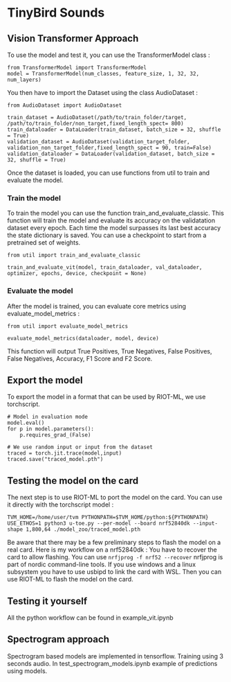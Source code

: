 # TinyBird Sounds
## Vision Transformer Approach
To use the model and test it, you can use the TransformerModel class : 
```
from TransformerModel import TransformerModel
model = TransformerModel(num_classes, feature_size, 1, 32, 32, num_layers)
```
You then have to import the Dataset using the class AudioDataset : 
```
from AudioDataset import AudioDataset

train_dataset = AudioDataset(/path/to/train_folder/target, /path/to/train_folder/non_target,fixed_length_spect= 800)
train_dataloader = DataLoader(train_dataset, batch_size = 32, shuffle = True)
validation_dataset = AudioDataset(validation_target_folder, validation_non_target_folder,fixed_length_spect = 90, train=False)
validation_dataloader = DataLoader(validation_dataset, batch_size = 32, shuffle = True)
```
Once the dataset is loaded, you can use functions from util to train and evaluate the model.

### Train the model
To train the model you can use the function train_and_evaluate_classic. This function will train the model and evaluate its accuracy on the validatation dataset every epoch. Each time the model surpasses its last best accuracy the state dictionary is saved. You can use a checkpoint to start from a pretrained set of weights.
```
from util import train_and_evaluate_classic

train_and_evaluate_vit(model, train_dataloader, val_dataloader,  optimizer, epochs, device, checkpoint = None)
```
### Evaluate the model
After the model is trained, you can evaluate core metrics using evaluate_model_metrics : 
```
from util import evaluate_model_metrics 

evaluate_model_metrics(dataloader, model, device)
```
This function will output True Positives, True Negatives, False Positives, False Negatives, Accuracy, F1 Score and F2 Score.


## Export the model
To export the model in a format that can be used by RIOT-ML, we use torchscript.
```
# Model in evaluation mode
model.eval()
for p in model.parameters():
    p.requires_grad_(False)

# We use random input or input from the dataset
traced = torch.jit.trace(model,input)
traced.save("traced_model.pth")
```

## Testing the model on the card

The next step is to use RIOT-ML to port the model on the card. You can use it directly with the torchscript model : 
```
TVM_HOME=/home/user/tvm PYTHONPATH=$TVM_HOME/python:${PYTHONPATH} USE_ETHOS=1 python3 u-toe.py --per-model --board nrf52840dk --input-shape 1,800,64 ./model_zoo/traced_model.pth
```

Be aware that there may be a few preliminary steps to flash the model on a real card. 
Here is my workflow on a nrf52840dk : 
You have to recover the card to allow flashing. You can use 
```nrfjprog -f nrf52 --recover```
nrfjprog is part of nordic command-line tools. 
If you use windows and a linux subsystem you have to use usbipd to link the card with WSL.
Then you can use RIOT-ML to flash the model on the card.

## Testing it yourself
All the python workflow can be found in example_vit.ipynb


## Spectrogram approach
Spectrogram based models are implemented in tensorflow.
Training using 3 seconds audio.
In test_spectrogram_models.ipynb example of predictions using models.
